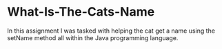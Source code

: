 # What-Is-The-Cats-Name
In this assignment I was tasked with helping the cat get a name using the setName method all within the Java programming language.
